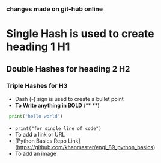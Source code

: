 ### changes made on git-hub online

# Single Hash is used to create heading 1 H1
## Double Hashes for heading 2 H2
### Triple Hashes for H3

- Dash (-) sign is used to create a bullet point
- **To Write anything in BOLD** (** **)
```python
 print("hello world")
```
- ` print("for single line of code") `
- To add a link or URL
- [Python Basics Repo Link] (https://github.com/khanmaster/engi_89_python_basics)
- To add an image

